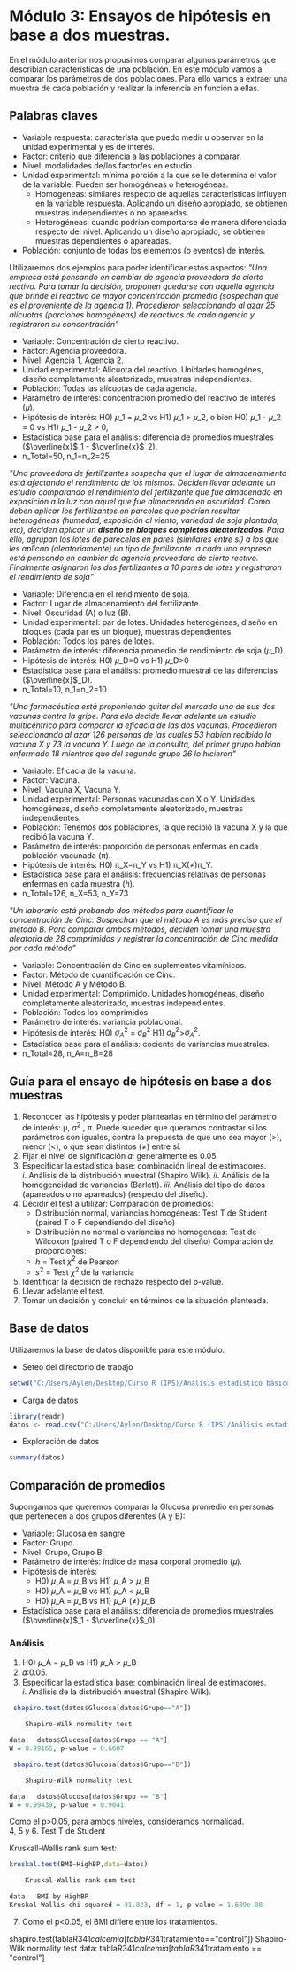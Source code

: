 # Módulo 3: Ensayos de hipótesis en base a dos muestras.  
En el módulo anterior nos propusimos comparar algunos parámetros que describían características de una población. En este módulo vamos a comparar los parámetros de dos poblaciones. Para ello vamos a extraer una muestra de cada población y realizar la inferencia en función a ellas.  
## Palabras claves   
- Variable respuesta: característa que puedo medir u observar en la unidad experimental y es de interés.  
- Factor: criterio que diferencia a las poblaciones a comparar.  
- Nivel: modalidades de/los factor/es en estudio.  
- Unidad experimental: mínima porción a la que se le determina el valor de la variable. Pueden ser homogéneas o heterogéneas. 
  - Homogéneas: similares respecto de aquellas características influyen en la variable respuesta. Aplicando un diseño apropiado, se obtienen muestras independientes o no apareadas.  
  - Heterogéneas: cuando podrían comportarse de manera diferenciada respecto del nivel. Aplicando un diseño apropiado, se obtienen muestras dependientes o apareadas.
- Población: conjunto de todas los elementos (o eventos) de interés.
  
Utilizaremos dos ejemplos para poder identificar estos aspectos:
_"Una empresa está pensando en cambiar de agencia proveedora de cierto rectivo. Para tomar la decisión, proponen quedarse con aquella agencia que brinde el reactivo de mayor concentración promedio (sospechan que es el proveniente de la agencia 1). Procedieron seleccionando al azar 25 alícuotas (porciones homogéneas) de reactivos de cada agencia y registraron su concentración"_  
 - Variable: Concentración de cierto reactivo.  
 - Factor: Agencia proveedora.  
 - Nivel: Agencia 1, Agencia 2.
 - Unidad experimental: Alícuota del reactivo. Unidades homogénes, diseño completamente aleatorizado, muestras independientes.  
 - Población: Todas las alícuotas de cada agencia.  
 - Parámetro de interés: concentración promedio del reactivo de interés (𝜇).  
 - Hipótesis de interés: H0) 𝜇_1 = 𝜇_2 vs H1) 𝜇_1 > 𝜇_2, o bien H0) 𝜇_1 - 𝜇_2 = 0 vs H1) 𝜇_1 - 𝜇_2 > 0,
 - Estadística base para el análisis: diferencia de promedios muestrales ($\overline{x}$_1 - $\overline{x}$_2).  
 - n_Total=50, n_1=n_2=25  
  
_"Una proveedora de fertilizantes sospecha que el lugar de almacenamiento está afectando el rendimiento de los mismos. Deciden llevar adelante un estudio comparando el rendimiento del fertilizante que fue almacenado en exposición a la luz con aquel que fue almacenado en oscuridad. Como deben aplicar los fertilizantes en parcelas que podrían resultar heterogéneas (humedad, exposición al viento, variedad de soja plantada, etc), deciden aplicar un **diseño en bloques completos aleatorizados**. Para ello, agrupan los lotes de parecelas en pares (similares entre sí) a los que les aplican (aleatoriamente) un tipo de fertilizante. a cada uno empresa está pensando en cambiar de agencia proveedora de cierto rectivo. Finalmente asignaron los dos fertilizantes a 10 pares de lotes y registraron el rendimiento de soja"_  
 - Variable: Diferencia en el rendimiento de soja.  
 - Factor: Lugar de almacenamiento del fertilizante.  
 - Nivel: Oscuridad (A) o luz (B).
 - Unidad experimental: par de lotes. Unidades heterogéneas, diseño en bloques (cada par es un bloque), muestras dependientes.  
 - Población: Todos los pares de lotes.  
 - Parámetro de interés: diferencia promedio de rendimiento de soja (𝜇_D).  
 - Hipótesis de interés: H0) 𝜇_D=0 vs H1) 𝜇_D>0
 - Estadística base para el análisis: promedio muestral de las diferencias ($\overline{x}$_D).  
 - n_Total=10, n_1=n_2=10  

_"Una farmacéutica está proponiendo quitar del mercado una de sus dos vacunas contra la gripe. Para ello decide llevar adelante un estudio multicéntrico para comparar la eficacia de las dos vacunas. Procedieron seleccionando al azar 126 personas de las cuales 53 habían recibido la vacuna X y 73 la vacuna Y. Luego de la consulta, del primer grupo habían enfermado 18 mientras que del segundo grupo 26 lo hicieron"_  
 - Variable: Eficacia de la vacuna.  
 - Factor: Vacuna.  
 - Nivel: Vacuna X, Vacuna Y.
 - Unidad experimental: Personas vacunadas con X o Y. Unidades homogéneas, diseño completamente aleatorizado, muestras independientes.  
 - Población: Tenemos dos poblaciones, la que recibió la vacuna X y la que recibió la vacuna Y.  
 - Parámetro de interés: proporción de personas enfermas en cada población vacunada (π).  
 - Hipótesis de interés: H0) π_X=π_Y vs H1) π_X($\neq$)π_Y.  
 - Estadística base para el análisis: frecuencias relativas de personas enfermas en cada muestra (_h_).  
 - n_Total=126, n_X=53, n_Y=73  
  
_"Un laborario está probando dos métodos para cuantificar la concentración de Cinc. Sospechan que el método A es más preciso que el método B. Para comparar ambos métodos, deciden tomar una muestra aleatoria de 28 comprimidos y registrar la concentración de Cinc medida por cada método"_  
 - Variable: Concentración de Cinc en suplementos vitamínicos.  
 - Factor: Método de cuantificación de Cinc.  
 - Nivel: Método A y Método B.  
 - Unidad experimental: Comprimido. Unidades homogéneas, diseño completamente aleatorizado, muestras independientes.  
 - Población: Todos los comprimidos.
 - Parámetro de interés: variancia poblacional.
 - Hipótesis de interés: H0) $σ^2_A$ = $σ^2_B$ H1) $σ^2_B$>$σ^2_A$.  
 - Estadística base para el análisis: cociente de variancias muestrales.  
 - n_Total=28, n_A=n_B=28  
  
## Guía para el ensayo de hipótesis en base a dos muestras   
1. Reconocer las hipótesis y poder plantearlas en término del parámetro de interés: μ, $σ^2$ , π. Puede suceder que queramos contrastar si los parámetros son iguales, contra la propuesta de que uno sea mayor (>), menor (<), o que sean distintos ($\neq$) entre sí.
2. Fijar el nivel de significación 𝛼: generalmente es 0.05.  
3. Especificar la estadística base: combinación lineal de estimadores.  
  *i*. Análisis de la distribución muestral (Shapiro Wilk).
  *ii*. Análisis de la homogeneidad de variancias (Barlett).
  *iii*. Análisis del tipo de datos (apareados o no apareados) (respecto del diseño). 
5. Decidir el test a utilizar:
   Comparación de promedios:
   - Distribución normal, variancias homogéneas: Test T de Student (paired T o F dependiendo del diseño)
   - Distribución no normal o variancias no homogeneas: Test de Wilcoxon (paired T o F dependiendo del diseño)
   Comparación de proporciones:
   - _h_ = Test $\chi^2$ de Pearson
   - $s^2$ = Test $\chi^2$ de la variancia
7. Identificar la decisión de rechazo respecto del p-value.  
8. Llevar adelante el test. 
9. Tomar un decisión y concluir en términos de la situación planteada.  

## Base de datos
Utilizaremos la base de datos disponible para este módulo.
- Seteo del directorio de trabajo
```R
setwd("C:/Users/Aylen/Desktop/Curso R (IPS)/Análisis estadístico básico con R")
```
- Carga de datos
```R
library(readr)
datos <- read.csv("C:/Users/Aylen/Desktop/Curso R (IPS)/Análisis estadístico básico con R/datos.txt", sep="")
```
- Exploración de datos
```R
summary(datos)
```
## Comparación de promedios
Supongamos que queremos comparar la Glucosa promedio en personas que pertenecen a dos grupos diferentes (A y B):  
 - Variable: Glucosa en sangre.  
 - Factor: Grupo.  
 - Nivel: Grupo, Grupo B.
 - Parámetro de interés: índice de masa corporal promedio (𝜇).  
 - Hipótesis de interés:
   - H0) 𝜇_A = 𝜇_B vs H1) 𝜇_A > 𝜇_B
   - H0) 𝜇_A = 𝜇_B vs H1) 𝜇_A < 𝜇_B
   - H0) 𝜇_A = 𝜇_B vs H1) 𝜇_A ($\neq$) 𝜇_B
 - Estadística base para el análisis: diferencia de promedios muestrales ($\overline{x}$_1 - $\overline{x}$_0).  
### Análisis
1. H0) 𝜇_A = 𝜇_B vs H1) 𝜇_A > 𝜇_B  
2. 𝛼:0.05.  
3. Especificar la estadística base: combinación lineal de estimadores.  
  *i*. Análisis de la distribución muestral (Shapiro Wilk).
```R
 shapiro.test(datos$Glucosa[datos$Grupo=="A"])
```
```R
	Shapiro-Wilk normality test

data:  datos$Glucosa[datos$Grupo == "A"]
W = 0.99165, p-value = 0.6607
```
```R
 shapiro.test(datos$Glucosa[datos$Grupo=="B"])
```
```R
	Shapiro-Wilk normality test

data:  datos$Glucosa[datos$Grupo == "B"]
W = 0.99439, p-value = 0.9041
```
Como el p>0.05, para ambos niveles, consideramos normalidad.  
4, 5 y 6. Test T de Student




Kruskall-Wallis rank sum test:
```R
kruskal.test(BMI~HighBP,data=datos)
```
```R
	Kruskal-Wallis rank sum test

data:  BMI by HighBP
Kruskal-Wallis chi-squared = 31.823, df = 1, p-value = 1.689e-08
```
7. Como el p<0.05, el BMI difiere entre los tratamientos.  

shapiro.test(tablaR341$calcemia[tablaR341$tratamiento=="control"])
Shapiro-Wilk normality test
data: tablaR341$calcemia[tablaR341$tratamiento == "control"]
